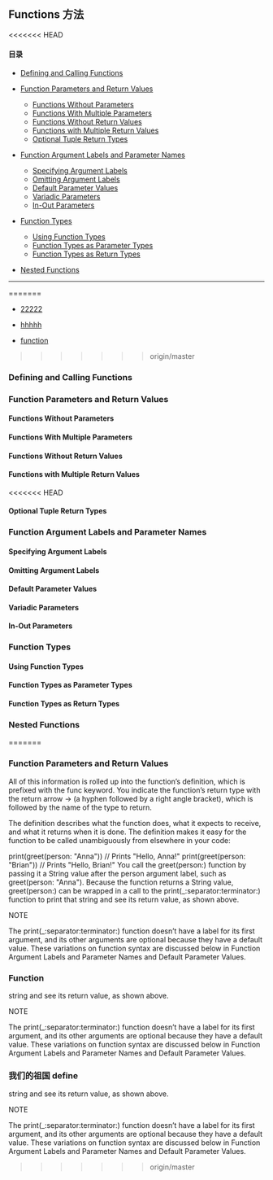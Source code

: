## Functions  方法

<<<<<<< HEAD
#### 目录

- [Defining and Calling Functions](#defining-and-calling-functions)
- [Function Parameters and Return Values](#function-parameters-and-return-values)
  - [Functions Without Parameters](#functions-without-parameters)
  - [Functions With Multiple Parameters](#functions-with-multiple-parameters)
  - [Functions Without Return Values](#functions-without-return-values)
  - [Functions with Multiple Return Values](#functions-with-multiple-return-values)
  - [Optional Tuple Return Types](#optional-tuple-return-types)
- [Function Argument Labels and Parameter Names](#function-argument-labels-and-parameter-names)
  - [Specifying Argument Labels](#specifying-argument-labels)
  - [Omitting Argument Labels](#omitting-argument-labels)
  - [Default Parameter Values](#default-parameter-values)
  - [Variadic Parameters](#variadic-parameters)
  - [In-Out Parameters](#in-out-parameters)

- [Function Types](#function-types)
  - [Using Function Types](#using-function-types)
  - [Function Types as Parameter Types](#function-types-as-parameter-types)
  - [Function Types as Return Types](#function-types-as-return-types)
- [Nested Functions](#nested-functions)


---
=======
- [22222](#我们的祖国-define)

- [hhhhh](#function-parameters-and-return-values)

- [function](#function)
>>>>>>> origin/master

### Defining and Calling Functions


### Function Parameters and Return Values


#### Functions Without Parameters



#### Functions With Multiple Parameters



#### Functions Without Return Values



#### Functions with Multiple Return Values



<<<<<<< HEAD
#### Optional Tuple Return Types





### Function Argument Labels and Parameter Names




#### Specifying Argument Labels



#### Omitting Argument Labels



#### Default Parameter Values



#### Variadic Parameters



#### In-Out Parameters






### Function Types




#### Using Function Types



#### Function Types as Parameter Types



#### Function Types as Return Types




### Nested Functions

=======
### Function Parameters and Return Values



All of this information is rolled up into the function’s definition, which is prefixed with the func keyword. You indicate the function’s return type with the return arrow -> (a hyphen followed by a right angle bracket), which is followed by the name of the type to return.

The definition describes what the function does, what it expects to receive, and what it returns when it is done. The definition makes it easy for the function to be called unambiguously from elsewhere in your code:

print(greet(person: "Anna"))
// Prints "Hello, Anna!"
print(greet(person: "Brian"))
// Prints "Hello, Brian!"
You call the greet(person:) function by passing it a String value after the person argument label, such as greet(person: "Anna"). Because the function returns a String value, greet(person:) can be wrapped in a call to the print(_:separator:terminator:) function to print that string and see its return value, as shown above.

NOTE

The print(_:separator:terminator:) function doesn’t have a label for its first argument, and its other arguments are optional because they have a default value. These variations on function syntax are discussed below in Function Argument Labels and Parameter Names and Default Parameter Values.


### Function

string and see its return value, as shown above.

NOTE

The print(_:separator:terminator:) function doesn’t have a label for its first argument, and its other arguments are optional because they have a default value. These variations on function syntax are discussed below in Function Argument Labels and Parameter Names and Default Parameter Values.



### 我们的祖国 define

string and see its return value, as shown above.

NOTE

The print(_:separator:terminator:) function doesn’t have a label for its first argument, and its other arguments are optional because they have a default value. These variations on function syntax are discussed below in Function Argument Labels and Parameter Names and Default Parameter Values.
>>>>>>> origin/master


